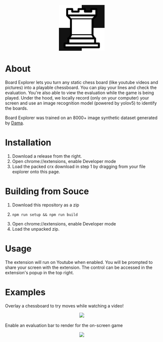 <div align="center">
  <img src="https://raw.githubusercontent.com/ReedKrawiec/Board-Explorer/main/build/images/icons/icon150.png" />
</div>

# About

Board Explorer lets you turn any static chess board (like youtube videos and pictures) into a playable chessboard. You can play
your lines and check the evaluation. You're also able to view the evaluation while the game is being played. Under the hood, we locally record
(only on your computer) your screen and use an image recognition model (powered by yolov5) to identify the boards.

Board Explorer was trained on an 8000+ image synthetic dataset generated by [Dama](https://github.com/ReedKrawiec/DaMa).

# Installation
1. Download a release from the right.
2. Open chrome://extensions, enable Developer mode
3. Load the packed crx download in step 1 by dragging from your file explorer onto this page.
# Building from Souce

1. Download this repository as a zip
2. ```
   npm run setup && npm run build
   ```
3. Open chrome://extensions, enable Developer mode
4. Load the unpacked zip.

# Usage

The extension will run on Youtube when enabled. You will be prompted to share your screen with the extension. The control can be accessed in the extension's popup in the top right.

# Examples

Overlay a chessboard to try moves while watching a video!
<div align="center">
  <img src="https://raw.githubusercontent.com/ReedKrawiec/Board-Explorer/main/docs/BeforeAfter.png" />
</div>


Enable an evaluation bar to render for the on-screen game
<div align="center">
  <img src="https://raw.githubusercontent.com/ReedKrawiec/Board-Explorer/main/docs/Eval.png" />
</div>

